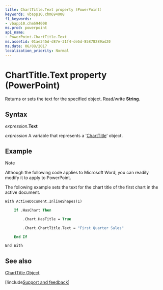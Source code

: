 ```yaml
---
title: ChartTitle.Text property (PowerPoint)
keywords: vbapp10.chm694008
f1_keywords:
- vbapp10.chm694008
ms.prod: powerpoint
api_name:
- PowerPoint.ChartTitle.Text
ms.assetid: 01ae345d-d87e-31f4-de5d-85878289ad20
ms.date: 06/08/2017
localization_priority: Normal
---
```



# ChartTitle.Text property (PowerPoint)

Returns or sets the text for the specified object. Read/write  **String**.


## Syntax

_expression_.**Text**

_expression_ A variable that represents a '[ChartTitle](PowerPoint.ChartTitle.md)' object.


## Example




> [!NOTE] 
> Although the following code applies to Microsoft Word, you can readily modify it to apply to PowerPoint.

The following example sets the text for the chart title of the first chart in the active document.




```vb
With ActiveDocument.InlineShapes(1)

    If .HasChart Then

        .Chart.HasTitle = True

        .Chart.ChartTitle.Text = "First Quarter Sales"

    End If

End With
```


## See also


[ChartTitle Object](PowerPoint.ChartTitle.md)

[!include[Support and feedback](~/includes/feedback-boilerplate.md)]